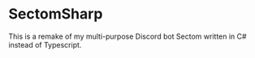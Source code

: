 ﻿# SectomSharp

This is a remake of my multi-purpose Discord bot Sectom written in C# instead of Typescript.
